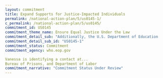 ```yaml
---
layout: commitment
title: Expand Supports for Justice-Impacted Individuals
permalink: /national-action-plan/5/us0145-1/
c_permalink: /national-action-plan/5/us0145/
commitment_id: US0145
commitment_theme_name: Ensure Equal Justice Under the Law
commitment_detail_sub: "Additionally, the U.S. Department of Education expanded the Second Chance Pell program — which provides Pell Grants to incarcerated students — to 73 more schools that will educate thousands more students, and is partnering with the U.S. Department of Justice to prepare for the full reinstatement of Pell Grant eligibility within correctional facilities in June 2023. The Small Business Administration (SBA) expanded access to SBA loan programs to people with non-financial related crimes. Further, the Administration has invested hundreds of millions of dollars in registered apprenticeships and other job training programs through the U.S. Department of Labor that train people for high-quality, in-demand jobs. The U.S. Department of Housing and Urban Development is also comprehensively reviewing its existing regulations and guidance to identify how the agency’s housing programs can increase inclusivity for people with arrest and conviction records. And the Administration is accounting for the digital economy by ensuring that incarcerated and formerly incarcerated persons are included in programs to expand high-speed internet access, technology, and digital education and access programs to close the digital divide. The Federal Government commits to continue this work to ensure that reentering citizens have the supports and resources necessary for successful participation in social, economic, and civic life."
commitment_detail_sub_id: "US0145-1"
commitment_status: Commitment
commitment_agency: who.eop.gov

Vanessa is identifying a contact at...
Bureau of Prisons, and Department of Labor
commitment_narrative: "Commitment Status Under Review"
---
```


